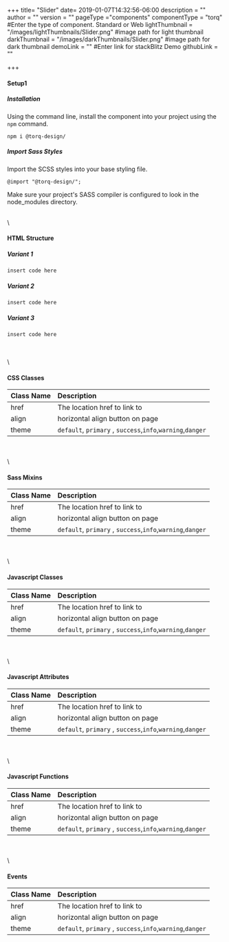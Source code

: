 +++
title= "Slider"
date= 2019-01-07T14:32:56-06:00
description = ""
author = ""
version = ""
pageType ="components"
componentType = "torq" #Enter the type of component. Standard or Web
lightThumbnail = "/images/lightThumbnails/Slider.png"    #image path for light thumbnail
darkThumbnail = "/images/darkThumbnails/Slider.png"     #image path for dark thumbnail 
demoLink = "" #Enter link for stackBlitz Demo
githubLink = ""

+++



#### Setup1

##### Installation
Using the command line, install the component into your project using the `npm` command.
    
    npm i @torq-design/


##### Import Sass Styles
Import the SCSS styles into your base styling file.

    @import "@torq-design/";

Make sure your project's SASS compiler is configured to look in the node_modules directory.

\
\
#### HTML Structure 
##### Variant 1

    insert code here


##### Variant 2

    insert code here


##### Variant 3

    insert code here

\
\
\

#### CSS Classes

| Class Name |  Description |
|:--|:--|
| href | The location href to link to |
| align |  horizontal align button on page |
| theme | `default`, `primary` , `success`,`info`,`warning`,`danger` |

\
\
\

#### Sass Mixins

| Class Name |  Description |
|:--|:--|
| href | The location href to link to |
| align |  horizontal align button on page |
| theme | `default`, `primary` , `success`,`info`,`warning`,`danger` |

\
\
\

#### Javascript Classes

| Class Name |  Description |
|:--|:--|
| href | The location href to link to |
| align |  horizontal align button on page |
| theme | `default`, `primary` , `success`,`info`,`warning`,`danger` |

\
\
\

#### Javascript Attributes

| Class Name |  Description |
|:--|:--|
| href | The location href to link to |
| align |  horizontal align button on page |
| theme | `default`, `primary` , `success`,`info`,`warning`,`danger` |

\
\
\

#### Javascript Functions

| Class Name |  Description |
|:--|:--|
| href | The location href to link to |
| align |  horizontal align button on page |
| theme | `default`, `primary` , `success`,`info`,`warning`,`danger` |

\
\
\

#### Events
| Class Name |  Description |
|:--|:--|
| href | The location href to link to |
| align |  horizontal align button on page |
| theme | `default`, `primary` , `success`,`info`,`warning`,`danger` |
